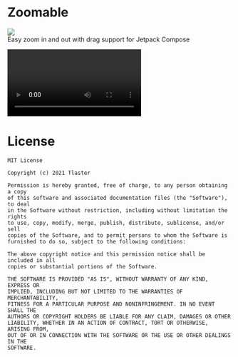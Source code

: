 # Zoomable  
[![](https://jitpack.io/v/Tlaster/Zoomable.svg)](https://jitpack.io/#Tlaster/Zoomable)  
Easy zoom in and out with drag support for Jetpack Compose  

<video controls="false" allowfullscreen="false">
  <source src="video/video.mp4" type="video/mp4">
</video>

# License
```
MIT License

Copyright (c) 2021 Tlaster

Permission is hereby granted, free of charge, to any person obtaining a copy
of this software and associated documentation files (the "Software"), to deal
in the Software without restriction, including without limitation the rights
to use, copy, modify, merge, publish, distribute, sublicense, and/or sell
copies of the Software, and to permit persons to whom the Software is
furnished to do so, subject to the following conditions:

The above copyright notice and this permission notice shall be included in all
copies or substantial portions of the Software.

THE SOFTWARE IS PROVIDED "AS IS", WITHOUT WARRANTY OF ANY KIND, EXPRESS OR
IMPLIED, INCLUDING BUT NOT LIMITED TO THE WARRANTIES OF MERCHANTABILITY,
FITNESS FOR A PARTICULAR PURPOSE AND NONINFRINGEMENT. IN NO EVENT SHALL THE
AUTHORS OR COPYRIGHT HOLDERS BE LIABLE FOR ANY CLAIM, DAMAGES OR OTHER
LIABILITY, WHETHER IN AN ACTION OF CONTRACT, TORT OR OTHERWISE, ARISING FROM,
OUT OF OR IN CONNECTION WITH THE SOFTWARE OR THE USE OR OTHER DEALINGS IN THE
SOFTWARE.
```